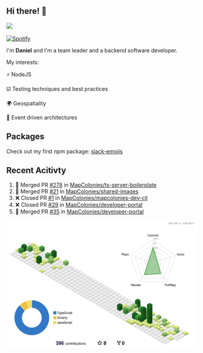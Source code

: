 ## Hi there! 👋

<p>
  <img src="https://github-readme-stats.vercel.app/api?username=syncush&theme=tokyonight">
</p>

[![Spotify](https://novatorem-rust.vercel.app/api/spotify)](https://open.spotify.com/user/syncush)

I'm **Daniel** and I'm a team leader and a backend software developer.

My interests:

⚡ NodeJS

☑️ Testing techniques and best practices

🌍 Geospatiality

🧠 Event driven architectures

## Packages
Check out my first npm package: [slack-emojis](https://www.npmjs.com/package/slack-emojis)

## Recent Acitivty
<!--START_SECTION:activity-->
1. 🎉 Merged PR [#278](https://github.com/MapColonies/ts-server-boilerplate/pull/278) in [MapColonies/ts-server-boilerplate](https://github.com/MapColonies/ts-server-boilerplate)
2. 🎉 Merged PR [#21](https://github.com/MapColonies/shared-images/pull/21) in [MapColonies/shared-images](https://github.com/MapColonies/shared-images)
3. ❌ Closed PR [#1](https://github.com/MapColonies/mapcolonies-dev-cli/pull/1) in [MapColonies/mapcolonies-dev-cli](https://github.com/MapColonies/mapcolonies-dev-cli)
4. ❌ Closed PR [#29](https://github.com/MapColonies/developer-portal/pull/29) in [MapColonies/developer-portal](https://github.com/MapColonies/developer-portal)
5. 🎉 Merged PR [#35](https://github.com/MapColonies/developer-portal/pull/35) in [MapColonies/developer-portal](https://github.com/MapColonies/developer-portal)
<!--END_SECTION:activity-->

![contrib](./profile-3d-contrib/profile-green-animate.svg)
